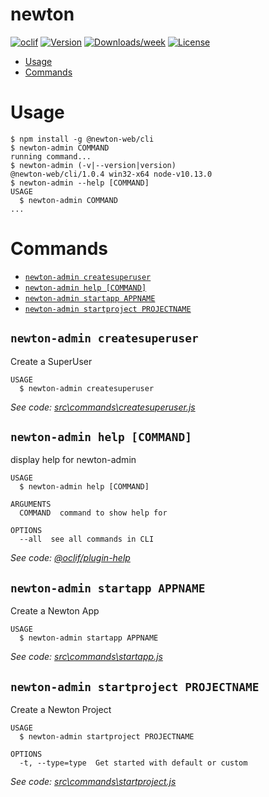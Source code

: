 newton
======



[![oclif](https://img.shields.io/badge/cli-oclif-brightgreen.svg)](https://oclif.io)
[![Version](https://img.shields.io/npm/v/newton.svg)](https://npmjs.org/package/newton)
[![Downloads/week](https://img.shields.io/npm/dw/newton.svg)](https://npmjs.org/package/newton)
[![License](https://img.shields.io/npm/l/newton.svg)](https://github.com/tdsprogramming/newton/blob/master/package.json)

<!-- toc -->
* [Usage](#usage)
* [Commands](#commands)
<!-- tocstop -->
# Usage
<!-- usage -->
```sh-session
$ npm install -g @newton-web/cli
$ newton-admin COMMAND
running command...
$ newton-admin (-v|--version|version)
@newton-web/cli/1.0.4 win32-x64 node-v10.13.0
$ newton-admin --help [COMMAND]
USAGE
  $ newton-admin COMMAND
...
```
<!-- usagestop -->
# Commands
<!-- commands -->
* [`newton-admin createsuperuser`](#newton-admin-createsuperuser)
* [`newton-admin help [COMMAND]`](#newton-admin-help-command)
* [`newton-admin startapp APPNAME`](#newton-admin-startapp-appname)
* [`newton-admin startproject PROJECTNAME`](#newton-admin-startproject-projectname)

## `newton-admin createsuperuser`

Create a SuperUser

```
USAGE
  $ newton-admin createsuperuser
```

_See code: [src\commands\createsuperuser.js](https://github.com/newton-web/cli/blob/v1.0.4/src\commands\createsuperuser.js)_

## `newton-admin help [COMMAND]`

display help for newton-admin

```
USAGE
  $ newton-admin help [COMMAND]

ARGUMENTS
  COMMAND  command to show help for

OPTIONS
  --all  see all commands in CLI
```

_See code: [@oclif/plugin-help](https://github.com/oclif/plugin-help/blob/v2.2.1/src\commands\help.ts)_

## `newton-admin startapp APPNAME`

Create a Newton App

```
USAGE
  $ newton-admin startapp APPNAME
```

_See code: [src\commands\startapp.js](https://github.com/newton-web/cli/blob/v1.0.4/src\commands\startapp.js)_

## `newton-admin startproject PROJECTNAME`

Create a Newton Project

```
USAGE
  $ newton-admin startproject PROJECTNAME

OPTIONS
  -t, --type=type  Get started with default or custom
```

_See code: [src\commands\startproject.js](https://github.com/newton-web/cli/blob/v1.0.4/src\commands\startproject.js)_
<!-- commandsstop -->
